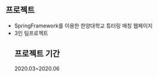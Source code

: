 ## 프로젝트
<ul>
  <li>SpringFramework를 이용한 한양대학교 튜터링 매칭 웹페이지</li>
  <li>3인 팀프로젝트</li>
 
 
## 프로젝트 기간
2020.03~2020.06

